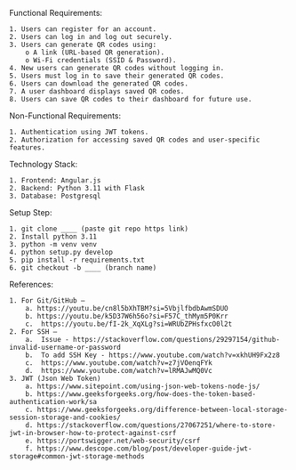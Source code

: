 Functional Requirements:

    1. Users can register for an account.
    2. Users can log in and log out securely.
    3. Users can generate QR codes using: 
        o A link (URL-based QR generation).
        o Wi-Fi credentials (SSID & Password).
    4. New users can generate QR codes without logging in.
    5. Users must log in to save their generated QR codes.
    6. Users can download the generated QR codes.
    7. A user dashboard displays saved QR codes.
    8. Users can save QR codes to their dashboard for future use.


Non-Functional Requirements:

    1. Authentication using JWT tokens.
    2. Authorization for accessing saved QR codes and user-specific features.


Technology Stack: 

    1. Frontend: Angular.js
    2. Backend: Python 3.11 with Flask
    3. Database: Postgresql


Setup Step:

    1. git clone ____ (paste git repo https link)
    2. Install python 3.11
    3. python -m venv venv
    4. python setup.py develop
    5. pip install -r requirements.txt
    6. git checkout -b ____ (branch name)

References:

    1. For Git/GitHub – 
        a. https://youtu.be/cn8l5bXhTBM?si=5VbjlfbdbAwmSDUO
        b. https://youtu.be/k5D37W6h56o?si=F57C_thMym5P0Krr
        c.	https://youtu.be/fI-2k_XqXLg?si=WRUbZPHsfxcO0l2t
    2. For SSH – 
        a.	Issue - https://stackoverflow.com/questions/29297154/github-invalid-username-or-password
        b.	To add SSH Key - https://www.youtube.com/watch?v=xkhUH9Fx2z8
        c.	https://www.youtube.com/watch?v=z7jVOenqFYk
        d.	https://www.youtube.com/watch?v=lRMAJwMQ0Vc
    3. JWT (Json Web Token)
        a. https://www.sitepoint.com/using-json-web-tokens-node-js/
        b. https://www.geeksforgeeks.org/how-does-the-token-based-authentication-work/sa
        c. https://www.geeksforgeeks.org/difference-between-local-storage-session-storage-and-cookies/
        d. https://stackoverflow.com/questions/27067251/where-to-store-jwt-in-browser-how-to-protect-against-csrf
        e. https://portswigger.net/web-security/csrf
        f. https://www.descope.com/blog/post/developer-guide-jwt-storage#common-jwt-storage-methods